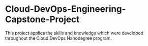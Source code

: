 # Cloud-DevOps-Engineering-Capstone-Project
This project applies the skills and knowledge which were developed throughout the Cloud DevOps Nanodegree program.
